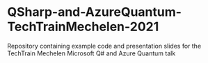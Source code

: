 # QSharp-and-AzureQuantum-TechTrainMechelen-2021
Repository containing example code and presentation slides for the TechTrain Mechelen Microsoft Q# and Azure Quantum talk
